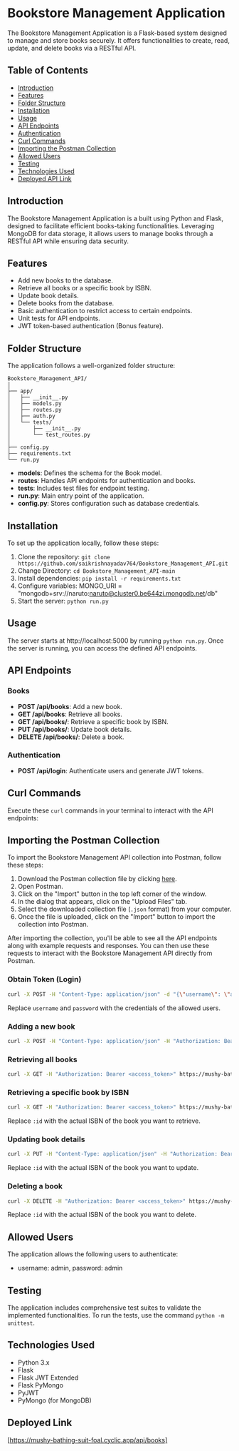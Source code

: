 # Bookstore Management Application

The Bookstore Management Application is a Flask-based system designed to manage and store books securely. It offers functionalities to create, read, update, and delete books via a RESTful API.

## Table of Contents

- [Introduction](#introduction)
- [Features](#features)
- [Folder Structure](#folder-structure)
- [Installation](#installation)
- [Usage](#usage)
- [API Endpoints](#api-endpoints)
- [Authentication](#authentication)
- [Curl Commands](#curl-commands)
- [Importing the Postman Collection](#Importing-the-Postman-Collection)
- [Allowed Users](#allowed-users)
- [Testing](#testing)
- [Technologies Used](#technologies-used)
- [Deployed API Link](#Deployed-Link)

## Introduction

The Bookstore Management Application is a built using Python and Flask, designed to facilitate efficient books-taking functionalities. Leveraging MongoDB for data storage, it allows users to manage books through a RESTful API while ensuring data security.

## Features

- Add new books to the database.
- Retrieve all books or a specific book by ISBN.
- Update book details.
- Delete books from the database.
- Basic authentication to restrict access to certain endpoints.
- Unit tests for API endpoints.
- JWT token-based authentication (Bonus feature).

## Folder Structure

The application follows a well-organized folder structure:

```
Bookstore_Management_API/
│
├── app/
│   ├── __init__.py
│   ├── models.py
│   ├── routes.py
│   ├── auth.py
│   └── tests/
│       ├── __init__.py
│       └── test_routes.py
│
├── config.py
├── requirements.txt
└── run.py
```

- **models**: Defines the schema for the Book model.
- **routes**: Handles API endpoints for authentication and books.
- **tests**: Includes test files for endpoint testing.
- **run.py**: Main entry point of the application.
- **config.py**: Stores configuration such as database credentials.

## Installation

To set up the application locally, follow these steps:

1. Clone the repository: `git clone https://github.com/saikrishnayadav764/Bookstore_Management_API.git`
2. Change Directory: `cd Bookstore_Management_API-main`
3. Install dependencies: `pip install -r requirements.txt`
4. Configure variables: MONGO_URI = "mongodb+srv://naruto:naruto@cluster0.be644zi.mongodb.net/db"
5. Start the server: `python run.py`

## Usage

The server starts at http://localhost:5000 by running `python run.py`. Once the server is running, you can access the defined API endpoints.

## API Endpoints

### Books

- **POST /api/books**: Add a new book.
- **GET /api/books**: Retrieve all books.
- **GET /api/books/<ISBN>**: Retrieve a specific book by ISBN.
- **PUT /api/books/<ISBN>**: Update book details.
- **DELETE /api/books/<ISBN>**: Delete a book.

### Authentication

- **POST /api/login**: Authenticate users and generate JWT tokens.

## Curl Commands

Execute these `curl` commands in your terminal to interact with the API endpoints:

## Importing the Postman Collection

To import the Bookstore Management API collection into Postman, follow these steps:

1. Download the Postman collection file by clicking [here](https://github.com/saikrishnayadav764/Bookstore_Management_API/blob/main/Bookstore.postman_collection.json).
2. Open Postman.
3. Click on the "Import" button in the top left corner of the window.
4. In the dialog that appears, click on the "Upload Files" tab.
5. Select the downloaded collection file (`.json` format) from your computer.
6. Once the file is uploaded, click on the "Import" button to import the collection into Postman.

After importing the collection, you'll be able to see all the API endpoints along with example requests and responses. You can then use these requests to interact with the Bookstore Management API directly from Postman.

### Obtain Token (Login)

```bash
curl -X POST -H "Content-Type: application/json" -d "{\"username\": \"admin\", \"password\": \"admin\"}" https://mushy-bathing-suit-foal.cyclic.app/api/login
```

Replace `username` and `password` with the credentials of the allowed users.

### Adding a new book

```bash
curl -X POST -H "Content-Type: application/json" -H "Authorization: Bearer <access_token>" -d "{\"title\": \"Book Title\", \"author\": \"Author Name\", \"ISBN\": \"1234567890\", \"price\": 10.99, \"quantity\": 5}" https://mushy-bathing-suit-foal.cyclic.app/api/books
```

### Retrieving all books

```bash
curl -X GET -H "Authorization: Bearer <access_token>" https://mushy-bathing-suit-foal.cyclic.app/api/books
```

### Retrieving a specific book by ISBN

```bash
curl -X GET -H "Authorization: Bearer <access_token>" https://mushy-bathing-suit-foal.cyclic.app/api/books/:id
```

Replace `:id` with the actual ISBN of the book you want to retrieve.

### Updating book details

```bash
curl -X PUT -H "Content-Type: application/json" -H "Authorization: Bearer <access_token>" -d "{\"title\": \"Updated Title\", \"author\": \"Updated Author\", \"price\": 12.99, \"quantity\": 10}" https://mushy-bathing-suit-foal.cyclic.app/api/books/:id

```

Replace `:id` with the actual ISBN of the book you want to update.

### Deleting a book

```bash
curl -X DELETE -H "Authorization: Bearer <access_token>" https://mushy-bathing-suit-foal.cyclic.app/api/books/:id
```

Replace `:id` with the actual ISBN of the book you want to delete.

## Allowed Users

The application allows the following users to authenticate:

- username: admin, password: admin

## Testing

The application includes comprehensive test suites to validate the implemented functionalities. To run the tests, use the command `python -m unittest`.

## Technologies Used

- Python 3.x
- Flask
- Flask JWT Extended
- Flask PyMongo
- PyJWT
- PyMongo (for MongoDB)

## Deployed Link

[https://mushy-bathing-suit-foal.cyclic.app/api/books]

